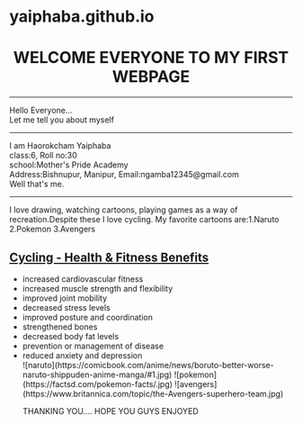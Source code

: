 # yaiphaba.github.io
<center><h1>WELCOME EVERYONE TO MY FIRST WEBPAGE</H1></center>
<hr>
Hello Everyone...<br>
Let me tell you about myself
<hr>
I am Haorokcham Yaiphaba<br>
class:6, Roll no:30<br>
school:Mother's Pride Academy<br>
Address:Bishnupur, Manipur,     Email:ngamba12345@gmail.com<br>
Well that's me.
<hr>
I love drawing, watching cartoons, playing games as a way of recreation.Despite these I love cycling.
My favorite cartoons are:1.Naruto 2.Pokemon 3.Avengers
<h2><u>Cycling - Health & Fitness Benefits</u></h2>
<ul>
  <li>increased cardiovascular fitness</li>
<li>increased muscle strength and flexibility</li>
<li>improved joint mobility</li>
<li>decreased stress levels</li>
<li>improved posture and coordination</li>
<li>strengthened bones</li>
<li>decreased body fat levels</li>
<li>prevention or management of disease</li>
<li>reduced anxiety and depression</li>
![naruto](https://comicbook.com/anime/news/boruto-better-worse-naruto-shippuden-anime-manga/#1.jpg)
![pokemon](https://factsd.com/pokemon-facts/.jpg)
![avengers](https://www.britannica.com/topic/the-Avengers-superhero-team.jpg)

THANKING YOU....
HOPE YOU GUYS ENJOYED
